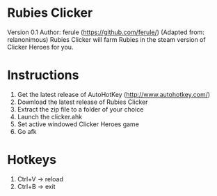 # Rubies Clicker
Version 0.1 Author: ferule (https://github.com/ferule/) (Adapted from: relanonimous)
Rubies Clicker will farm Rubies in the steam version of Clicker Heroes for you.

# Instructions
1. Get the latest release of AutoHotKey (http://www.autohotkey.com/)
2. Download the latest release of Rubies Clicker
3. Extract the zip file to a folder of your choice
4. Launch the clicker.ahk
5. Set active windowed Clicker Heroes game
6. Go afk

# Hotkeys
1. Ctrl+V -> reload
2. Ctrl+B -> exit
